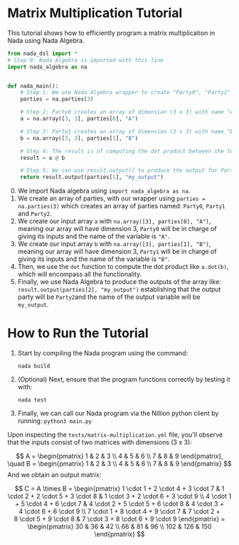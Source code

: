 # Matrix Multiplication Tutorial

This tutorial shows how to efficiently program a matrix multiplication in Nada using Nada Algebra. 

```python
from nada_dsl import *
# Step 0: Nada Algebra is imported with this line
import nada_algebra as na


def nada_main():
    # Step 1: We use Nada Algebra wrapper to create "Party0", "Party1" and "Party2"
    parties = na.parties(3)

    # Step 2: Party0 creates an array of dimension (3 x 3) with name "A"
    a = na.array([3, 3], parties[0], "A")

    # Step 3: Party1 creates an array of dimension (3 x 3) with name "B"
    b = na.array([3, 3], parties[1], "B")

    # Step 4: The result is of computing the dot product between the two which is another (3 x 3) matrix
    result = a @ b

    # Step 5: We can use result.output() to produce the output for Party2 and variable name "my_output"
    return result.output(parties[1], "my_output")

```

0. We import Nada algebra using `import nada_algebra as na`.
1. We create an array of parties, with our wrapper using `parties = na.parties(3)` which creates an array of parties named: `Party0`, `Party1` and `Party2`.
2. We create our input array `a` with `na.array([3], parties[0], "A")`, meaning our array will have dimension 3, `Party0` will be in charge of giving its inputs and the name of the variable is `"A"`.
3. We create our input array `b` with `na.array([3], parties[1], "B")`, meaning our array will have dimension 3, `Party1` will be in charge of giving its inputs and the name of the variable is `"B"`.
4. Then, we use the `dot` function to compute the dot product like `a.dot(b)`, which will encompass all the functionality.
5. Finally, we use Nada Algebra to produce the outputs of the array like:  `result.output(parties[2], "my_output")` establishing that the output party will be `Party2`and the name of the output variable will be `my_output`. 

# How to Run the Tutorial

1. Start by compiling the Nada program using the command:
   ```
   nada build
   ```

2. (Optional) Next, ensure that the program functions correctly by testing it with:
   ```
   nada test
   ```

3. Finally, we can call our Nada program via the Nillion python client by running: `python3 main.py`

Upon inspecting the `tests/matrix-multiplication.yml` file, you'll observe that the inputs consist of two matrices with dimensions (3 x 3):

$$
A = \begin{pmatrix} 1 & 2 & 3 \\ 4 & 5 & 6 \\ 7 & 8 & 9 \end{pmatrix}, \quad B = \begin{pmatrix} 1 & 2 & 3 \\ 4 & 5 & 6 \\ 7 & 8 & 9 \end{pmatrix}
$$
And we obtain an output matrix:

$$
C = A \times B = \begin{pmatrix} 1 \cdot 1 + 2 \cdot 4 + 3 \cdot 7  & 1 \cdot 2 + 2 \cdot 5 + 3 \cdot 8  & 1 \cdot 3 + 2 \cdot 6 + 3 \cdot 9  \\ 4 \cdot 1 + 5 \cdot 4 + 6 \cdot 7  &  4 \cdot 2 + 5 \cdot 5 + 6 \cdot 8  & 4 \cdot 3 + 4 \cdot 6 + 6 \cdot 9 \\ 7 \cdot 1 + 8 \cdot 4 + 9 \cdot 7  &  7 \cdot 2 + 8 \cdot 5 + 9 \cdot 8  & 7 \cdot 3 + 8 \cdot 6 + 9 \cdot 9 \end{pmatrix} = \begin{pmatrix} 30 & 36 & 42 \\ 66 & 81 & 96 \\ 102 & 126 & 150 \end{pmatrix} $$ 